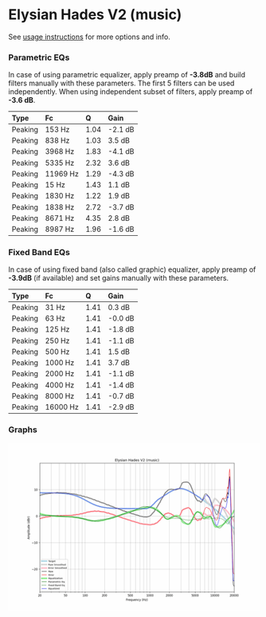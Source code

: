 # Elysian Hades V2 (music)
See [usage instructions](https://github.com/jaakkopasanen/AutoEq#usage) for more options and info.

### Parametric EQs
In case of using parametric equalizer, apply preamp of **-3.8dB** and build filters manually
with these parameters. The first 5 filters can be used independently.
When using independent subset of filters, apply preamp of **-3.6 dB**.

| Type    | Fc       |    Q | Gain    |
|:--------|:---------|:-----|:--------|
| Peaking | 153 Hz   | 1.04 | -2.1 dB |
| Peaking | 838 Hz   | 1.03 | 3.5 dB  |
| Peaking | 3968 Hz  | 1.83 | -4.1 dB |
| Peaking | 5335 Hz  | 2.32 | 3.6 dB  |
| Peaking | 11969 Hz | 1.29 | -4.3 dB |
| Peaking | 15 Hz    | 1.43 | 1.1 dB  |
| Peaking | 1830 Hz  | 1.22 | 1.9 dB  |
| Peaking | 1838 Hz  | 2.72 | -3.7 dB |
| Peaking | 8671 Hz  | 4.35 | 2.8 dB  |
| Peaking | 8987 Hz  | 1.96 | -1.6 dB |

### Fixed Band EQs
In case of using fixed band (also called graphic) equalizer, apply preamp of **-3.9dB**
(if available) and set gains manually with these parameters.

| Type    | Fc       |    Q | Gain    |
|:--------|:---------|:-----|:--------|
| Peaking | 31 Hz    | 1.41 | 0.3 dB  |
| Peaking | 63 Hz    | 1.41 | -0.0 dB |
| Peaking | 125 Hz   | 1.41 | -1.8 dB |
| Peaking | 250 Hz   | 1.41 | -1.1 dB |
| Peaking | 500 Hz   | 1.41 | 1.5 dB  |
| Peaking | 1000 Hz  | 1.41 | 3.7 dB  |
| Peaking | 2000 Hz  | 1.41 | -1.1 dB |
| Peaking | 4000 Hz  | 1.41 | -1.4 dB |
| Peaking | 8000 Hz  | 1.41 | -0.7 dB |
| Peaking | 16000 Hz | 1.41 | -2.9 dB |

### Graphs
![](./Elysian%20Hades%20V2%20(music).png)